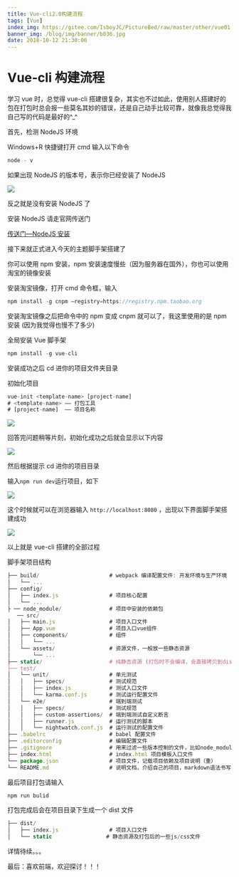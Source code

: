 ```yaml
---
title: Vue-cli2.0构建流程
tags: [Vue]
index_img: https://gitee.com/IsboyJC/PictureBed/raw/master/other/vue01.jpg
banner_img: /blog/img/banner/b036.jpg
date: 2018-10-12 21:30:00
---
```


# Vue-cli 构建流程

学习 vue 时，总觉得 vue-cli 搭建很复杂，其实也不过如此，使用别人搭建好的包在打包时总会报一些莫名其妙的错误，还是自己动手比较可靠，就像我总觉得我自己写的代码是最好的\^\_^

首先，检测 NodeJS 环境

Windows+R 快捷键打开 cmd 输入以下命令

```js
node - v
```

如果出现 NodeJS 的版本号，表示你已经安装了 NodeJS

![](https://gitee.com/IsboyJC/PictureBed/raw/master/other/01.PNG)

反之就是没有安装 NodeJS 了

安装 NodeJS 请走官网传送门

[传送门—NodeJS 安装](https://nodejs.org/zh-cn/)

接下来就正式进入今天的主题脚手架搭建了

你可以使用 npm 安装，npm 安装速度慢些（因为服务器在国外），你也可以使用淘宝的镜像安装

安装淘宝镜像，打开 cmd 命令框，输入

```js
npm install -g cnpm –registry=https://registry.npm.taobao.org
```

安装淘宝镜像之后把命令中的 npm 变成 cnpm 就可以了，我这里使用的是 npm 安装 (因为我觉得也慢不了多少)

全局安装 Vue 脚手架

```js
npm install -g vue-cli
```

安装成功之后 cd 进你的项目文件夹目录

初始化项目

```js
vue-init <template-name> [project-name]
# <template-name> —— 打包工具
# [project-name]  —— 项目名称
```

![](https://gitee.com/IsboyJC/PictureBed/raw/master/other/02.PNG)

回答完问题稍等片刻，初始化成功之后就会显示以下内容

![](https://gitee.com/IsboyJC/PictureBed/raw/master/other/03.PNG)

然后根据提示 cd 进你的项目目录

输入`npm run dev`运行项目，如下

![](https://gitee.com/IsboyJC/PictureBed/raw/master/other/04.PNG)

这个时候就可以在浏览器输入 `http://localhost:8080` ，出现以下界面脚手架搭建成功

![](https://gitee.com/IsboyJC/PictureBed/raw/master/other/05.PNG)

以上就是 vue-cli 搭建的全部过程

脚手架项目结构

```js
├── build/                      # webpack 编译配置文件: 开发环境与生产环境
│   └── ...
├── config/
│   ├── index.js                # 项目核心配置
│   └── ...
├ ── node_module/               # 项目中安装的依赖包
   ── src/
│   ├── main.js                 # 项目入口文件
│   ├── App.vue                 # 项目入口vue组件
│   ├── components/             # 组件
│   │   └── ...
│   └── assets/                 # 资源文件，一般放一些静态资源
│       └── ...
├── static/                     # 纯静态资源 (打包时不会编译，会直接拷贝到dist/static/里面)
├── test/
│   └── unit/                   # 单元测试
│   │   ├── specs/              # 测试规范
│   │   ├── index.js            # 测试入口文件
│   │   └── karma.conf.js       # 测试运行配置文件
│   └── e2e/                    # 端到端测试
│   │   ├── specs/              # 测试规范
│   │   ├── custom-assertions/  # 端到端测试自定义断言
│   │   ├── runner.js           # 运行测试的脚本
│   │   └── nightwatch.conf.js  # 运行测试的配置文件
├── .babelrc                    # babel 配置文件
├── .editorconfig               # 编辑配置文件
├── .gitignore                  # 用来过滤一些版本控制的文件，比如node_modules文件夹
├── index.html                  # index.html 项目模板入口文件
└── package.json                # 项目文件，记载项目依赖及项目说明（重）
└── README.md                   # 说明文档，介绍自己的项目，markdown语法书写
```

最后项目打包请输入

```js
npm run bulid
```

打包完成后会在项目目录下生成一个 dist 文件

```js
├── dist/
│   ├── index.js                # 项目入口文件
│   └── static				   # 静态资源及打包后的一些js/css文件
```

详情待续。。。

最后：喜欢前端，欢迎探讨！！！
